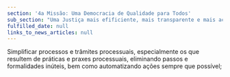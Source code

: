 ```yaml
---
section: '4a Missão: Uma Democracia de Qualidade para Todos'
sub_section: "Uma Justiça mais efificiente, mais transparente e mais acessível"
fulfilled_date: null
links_to_news_articles: null
---
```


Simplificar processos e trâmites processuais, especialmente os que resultem de práticas e praxes processuais, eliminando passos e formalidades inúteis, bem como automatizando ações sempre que possível;